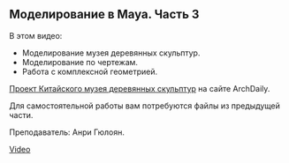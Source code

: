 ## Моделирование в Maya. Часть 3

В этом видео:

- Моделирование музея деревянных скульптур.
- Моделирование по чертежам.
- Работа с комплексной геометрией.

[Проект Китайского музея деревянных скульптур](https://www.archdaily.com/358346/china-wood-sculpture-museum-mad-architects) на сайте ArchDaily.

Для самостоятельной работы вам потребуются файлы из предыдущей части.

Преподаватель: Анри Гюлоян.

[Video](https://player.softculture.cc/embed/MAY/MAY_2.6.09_L3_May)